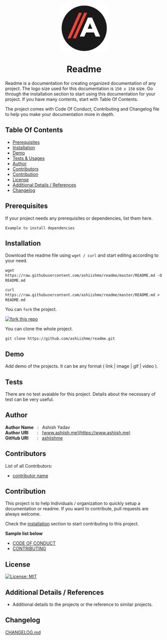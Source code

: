 <p align="center">
    <a href="https://www.askbuddie.com">
        <img src="ashiish-icon.png" align="center" alt="ashiish-icon"/>
    </a>
</p>
<h1 align="center" style="border: 0;"> Readme </h1>

Readme is a documentation for creating organized documentation of any project. The logo size used for this documentation is `150 x 150` size. Go through the installation section to start using this documentation for your project. If you have many contents, start with Table Of Contents. 

The project comes with Code Of Conduct, Contributing and Changelog file to help you make your documentation more in depth.


## Table Of Contents
 - [Prerequisites](#prerequisites)
 - [Installation](#installation)
 - [Demo](#demo)
 - [Tests & Usages](#testusages)
 - [Author](#author)
 - [Contributors](#contributors)
 - [Contribution](#contribution)
 - [License](#license)
 - [Additional Details / References](#additional)
 - [Changelog](#changelog)
 
## Prerequisites
 
If your project needs any prerequisites or dependencies, list them here.
 
```
Example to install dependencies
```
 
## Installation

Download the readme file using `wget / curl` and start editing according to your need.

```
wget https://raw.githubusercontent.com/ashiishme/readme/master/README.md -O README.md
```

```
curl https://raw.githubusercontent.com/ashiishme/readme/master/README.md > README.md
```

You can `fork` the project.

[![fork this repo](http://githubbadges.com/fork.svg?user=boennemann&repo=badges&style=flat)](https://github.com/ashiishme/readme/fork)

You can clone the whole project.

```
git clone https://github.com/ashiishme/readme.git
```
 
## Demo

Add demo of the projects. It can be any format ( link | image | gif | video ).
 
## Tests

There are no test avaiable for this project. Details about the necessary of test can be very useful.
 
## Author

**Author Name** &nbsp; : &nbsp; Ashish Yadav <br>
**Author URI** &nbsp; &nbsp; &nbsp; : &nbsp; [www.ashiish.me](https://www.ashiish.me) <br>
**GitHub URI** &nbsp; &nbsp; &nbsp; : &nbsp; [ashiishme](https://github.com/ashiishme)
 
## Contributors

List of all Contributors:
- [contributor name](#)
 
## Contribution

This project is to help Individuals / organization to quickly setup a documentation or readme. If you want to contribute, pull requests are always welcome.

Check the [installation](#installation) section to start contributing to this project.

**Sample list below**

- [CODE OF CONDUCT](CODE_OF_CONDUCT.md) 
- [CONTRIBUTING](CONTRIBUTING.md)
 
## License

[![License: MIT](https://img.shields.io/badge/License-MIT-red.svg)](https://opensource.org/licenses/MIT)


## Additional Details / References

- Additional details to the projects or the reference to similar projects.
 
## Changelog

[CHANGELOG.md](CHANGELOG.md)
